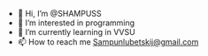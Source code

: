 - 👋 Hi, I’m @SHAMPUSS
- 👀 I’m interested in programming
- 🌱 I’m currently learning in VVSU
- 📫 How to reach me Sampunlubetskij@gmail.com

<!---
SHAMPUSS/SHAMPUSS is a ✨ special ✨ repository because its `README.md` (this file) appears on your GitHub profile.
You can click the Preview link to take a look at your changes.
--->
